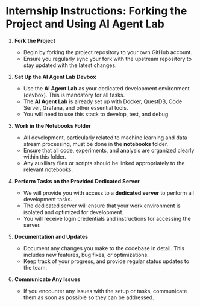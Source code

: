 # **Internship Instructions: Forking the Project and Using AI Agent Lab**

1. **Fork the Project**  
   - Begin by forking the project repository to your own GitHub account.
   - Ensure you regularly sync your fork with the upstream repository to stay updated with the latest changes.

2. **Set Up the AI Agent Lab Devbox**  
   - Use the **AI Agent Lab** as your dedicated development environment (devbox). This is mandatory for all tasks.
   - The **AI Agent Lab** is already set up with Docker, QuestDB, Code Server, Grafana, and other essential tools. 
   - You will need to use this stack to develop, test, and debug
  
3. **Work in the Notebooks Folder**  
   - All development, particularly related to machine learning and data stream processing, must be done in the **notebooks** folder.
   - Ensure that all code, experiments, and analysis are organized clearly within this folder.
   - Any auxiliary files or scripts should be linked appropriately to the relevant notebooks.

4. **Perform Tasks on the Provided Dedicated Server**  
   - We will provide you with access to a **dedicated server** to perform all development tasks.
   - The dedicated server will ensure that your work environment is isolated and optimized for development.
   - You will receive login credentials and instructions for accessing the server.

5. **Documentation and Updates**  
   - Document any changes you make to the codebase in detail. This includes new features, bug fixes, or optimizations.
   - Keep track of your progress, and provide regular status updates to the team.

6. **Communicate Any Issues**  
   - If you encounter any issues with the setup or tasks, communicate them as soon as possible so they can be addressed.
